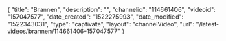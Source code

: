 {
    "title": "Brannen",
    "description": "",
    "channelid": "114661406",
    "videoid": "157047577",
    "date_created": "1522275993",
    "date_modified": "1522343031",
    "type": "captivate",
    "layout": "channelVideo",
    "url": "\/latest-videos\/brannen\/114661406-157047577"
}
